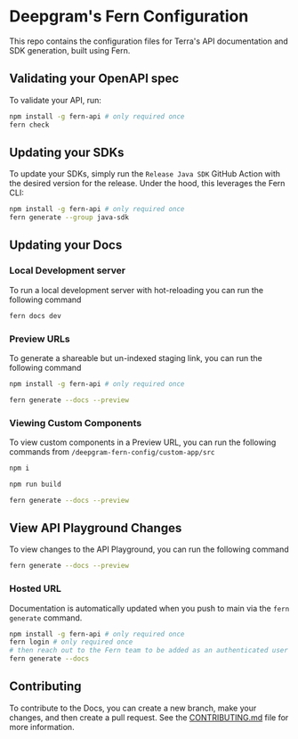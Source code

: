 # Deepgram's Fern Configuration

This repo contains the configuration files for Terra's API documentation and SDK generation, built using Fern.

## Validating your OpenAPI spec

To validate your API, run:
```sh
npm install -g fern-api # only required once
fern check
```

## Updating your SDKs

To update your SDKs, simply run the `Release Java SDK` GitHub Action with the desired version for the release. Under the hood, this leverages the Fern CLI:

```sh
npm install -g fern-api # only required once
fern generate --group java-sdk
```

## Updating your Docs

### Local Development server

To run a local development server with hot-reloading you can run the following command

```sh
fern docs dev
```

### Preview URLs

To generate a shareable but un-indexed staging link, you can run the following command

```sh
npm install -g fern-api # only required once

fern generate --docs --preview
```

### Viewing Custom Components

To view custom components in a Preview URL, you can run the following commands from `/deepgram-fern-config/custom-app/src`

```sh
npm i

npm run build

fern generate --docs --preview
```

## View API Playground Changes

To view changes to the API Playground, you can run the following command

```sh
fern generate --docs --preview
```

### Hosted URL

Documentation is automatically updated when you push to main via the `fern generate` command.

```sh
npm install -g fern-api # only required once
fern login # only required once
# then reach out to the Fern team to be added as an authenticated user
fern generate --docs
```

## Contributing

To contribute to the Docs, you can create a new branch, make your changes, and then create a pull request. See the [CONTRIBUTING.md](CONTRIBUTING.md) file for more information.


